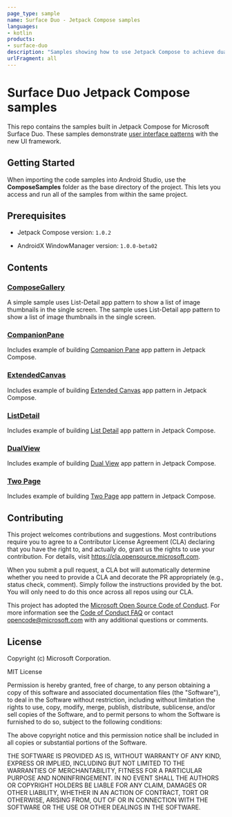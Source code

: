 ```yaml
---
page_type: sample
name: Surface Duo - Jetpack Compose samples
languages:
- kotlin
products:
- surface-duo
description: "Samples showing how to use Jetpack Compose to achieve dual-screen user interface patterns."
urlFragment: all
---
```

# Surface Duo Jetpack Compose samples

This repo contains the samples built in Jetpack Compose for Microsoft Surface Duo. These samples demonstrate [user interface patterns](https://docs.microsoft.com/dual-screen/introduction#dual-screen-app-patterns) with the new UI framework.

## Getting Started

When importing the code samples into Android Studio, use the **ComposeSamples** folder as the base directory of the project. This lets you access and run all of the samples from within the same project.

## Prerequisites

- Jetpack Compose version: `1.0.2`

- AndroidX WindowManager version: `1.0.0-beta02`

## Contents

### [ComposeGallery](https://github.com/microsoft/surface-duo-compose-samples/tree/main/ComposeSamples/ComposeGallery)

A simple sample uses List-Detail app pattern to show a list of image thumbnails in the single screen. The sample uses List-Detail app pattern to show a list of image thumbnails in the single screen.

### [CompanionPane](https://github.com/microsoft/surface-duo-compose-samples/tree/main/ComposeSamples/CompanionPane)

Includes example of building [Companion Pane](https://docs.microsoft.com/en-us/dual-screen/introduction#companion-pane) app pattern in Jetpack Compose.

### [ExtendedCanvas](https://github.com/microsoft/surface-duo-compose-samples/tree/main/ComposeSamples/ExtendedCanvas)

Includes example of building [Extended Canvas](https://docs.microsoft.com/en-us/dual-screen/introduction#extended-canvas) app pattern in Jetpack Compose.

### [ListDetail](https://github.com/microsoft/surface-duo-compose-samples/tree/main/ComposeSamples/ListDetail)

Includes example of building [List Detail](https://docs.microsoft.com/en-us/dual-screen/introduction#list-detail) app pattern in Jetpack Compose.

### [DualView](https://github.com/microsoft/surface-duo-compose-samples/tree/main/ComposeSamples/DualView)

Includes example of building [Dual View](https://docs.microsoft.com/en-us/dual-screen/introduction#dual-view) app pattern in Jetpack Compose.

### [Two Page](https://github.com/microsoft/surface-duo-compose-samples/tree/main/ComposeSamples/TwoPage)

Includes example of building [Two Page](https://docs.microsoft.com/en-us/dual-screen/introduction#two-page) app pattern in Jetpack Compose.

## Contributing

This project welcomes contributions and suggestions.  Most contributions require you to agree to a
Contributor License Agreement (CLA) declaring that you have the right to, and actually do, grant us
the rights to use your contribution. For details, visit https://cla.opensource.microsoft.com.

When you submit a pull request, a CLA bot will automatically determine whether you need to provide
a CLA and decorate the PR appropriately (e.g., status check, comment). Simply follow the instructions
provided by the bot. You will only need to do this once across all repos using our CLA.

This project has adopted the [Microsoft Open Source Code of Conduct](https://opensource.microsoft.com/codeofconduct/).
For more information see the [Code of Conduct FAQ](https://opensource.microsoft.com/codeofconduct/faq/) or
contact [opencode@microsoft.com](mailto:opencode@microsoft.com) with any additional questions or comments.

## License

Copyright (c) Microsoft Corporation.

MIT License

Permission is hereby granted, free of charge, to any person obtaining a copy of this software and associated documentation files (the "Software"), to deal in the Software without restriction, including without limitation the rights to use, copy, modify, merge, publish, distribute, sublicense, and/or sell copies of the Software, and to permit persons to whom the Software is furnished to do so, subject to the following conditions:

The above copyright notice and this permission notice shall be included in all copies or substantial portions of the Software.

THE SOFTWARE IS PROVIDED AS IS, WITHOUT WARRANTY OF ANY KIND, EXPRESS OR IMPLIED, INCLUDING BUT NOT LIMITED TO THE WARRANTIES OF MERCHANTABILITY, FITNESS FOR A PARTICULAR PURPOSE AND NONINFRINGEMENT. IN NO EVENT SHALL THE AUTHORS OR COPYRIGHT HOLDERS BE LIABLE FOR ANY CLAIM, DAMAGES OR OTHER LIABILITY, WHETHER IN AN ACTION OF CONTRACT, TORT OR OTHERWISE, ARISING FROM, OUT OF OR IN CONNECTION WITH THE SOFTWARE OR THE USE OR OTHER DEALINGS IN THE SOFTWARE.
